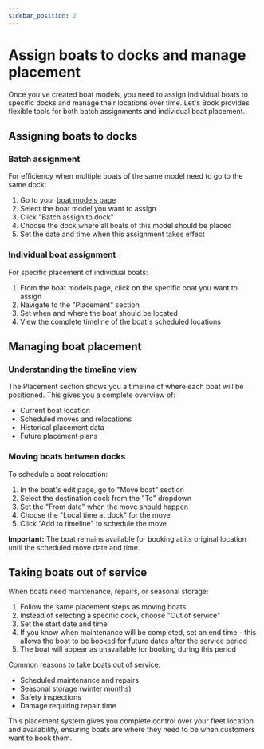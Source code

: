 ```yaml
---
sidebar_position: 2
---
```


# Assign boats to docks and manage placement

Once you've created boat models, you need to assign individual boats to specific docks and manage their locations over time. Let's Book provides flexible tools for both batch assignments and individual boat placement.

## Assigning boats to docks

### Batch assignment

For efficiency when multiple boats of the same model need to go to the same dock:

1. Go to your [boat models page](https://dashboard.letsbook.app/models)
2. Select the boat model you want to assign
3. Click "Batch assign to dock"
4. Choose the dock where all boats of this model should be placed
5. Set the date and time when this assignment takes effect

### Individual boat assignment

For specific placement of individual boats:

1. From the boat models page, click on the specific boat you want to assign
2. Navigate to the "Placement" section
3. Set when and where the boat should be located
4. View the complete timeline of the boat's scheduled locations

## Managing boat placement

### Understanding the timeline view

The Placement section shows you a timeline of where each boat will be positioned. This gives you a complete overview of:

- Current boat location
- Scheduled moves and relocations
- Historical placement data
- Future placement plans

### Moving boats between docks

To schedule a boat relocation:

1. In the boat's edit page, go to "Move boat" section
2. Select the destination dock from the "To" dropdown
3. Set the "From date" when the move should happen
4. Choose the "Local time at dock" for the move
5. Click "Add to timeline" to schedule the move

**Important:** The boat remains available for booking at its original location until the scheduled move date and time.

## Taking boats out of service

When boats need maintenance, repairs, or seasonal storage:

1. Follow the same placement steps as moving boats
2. Instead of selecting a specific dock, choose "Out of service"
3. Set the start date and time
4. If you know when maintenance will be completed, set an end time - this allows the boat to be booked for future dates after the service period
5. The boat will appear as unavailable for booking during this period

Common reasons to take boats out of service:

- Scheduled maintenance and repairs
- Seasonal storage (winter months)
- Safety inspections
- Damage requiring repair time

This placement system gives you complete control over your fleet location and availability, ensuring boats are where they need to be when customers want to book them.
